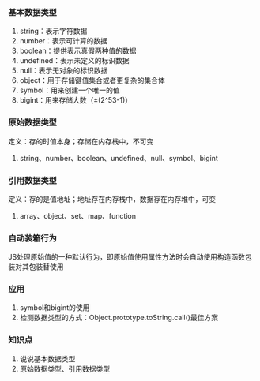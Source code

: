 ### 基本数据类型
1. string：表示字符数据
2. number：表示可计算的数据
3. boolean：提供表示真假两种值的数据
4. undefined：表示未定义的标识数据
5. null：表示无对象的标识数据
6. object：用于存储键值集合或者更复杂的集合体
7. symbol：用来创建一个唯一的值
8. bigint：用来存储大数（±(2^53-1)）

### 原始数据类型
定义：存的时值本身；存储在内存栈中，不可变
1. string、number、boolean、undefined、null、symbol、bigint

### 引用数据类型
定义：存的是值地址；地址存在内存栈中，数据存在内存堆中，可变
1. array、object、set、map、function

### 自动装箱行为
JS处理原始值的一种默认行为，即原始值使用属性方法时会自动使用构造函数包装对其包装替使用

### 应用
1. symbol和bigint的使用
2. 检测数据类型的方式：Object.prototype.toString.call()最佳方案

### 知识点
1. 说说基本数据类型
2. 原始数据类型、引用数据类型